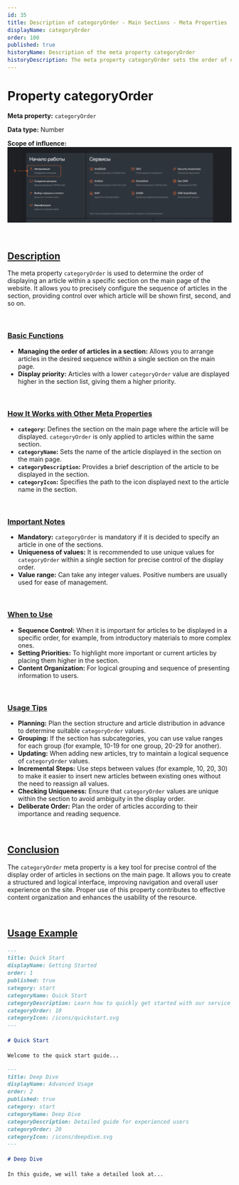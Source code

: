```yaml
---
id: 35
title: Description of categoryOrder - Main Sections - Meta Properties
displayName: categoryOrder
order: 100
published: true
historyName: Description of the meta property categoryOrder
historyDescription: The meta property categoryOrder sets the order of displaying articles within a section on the main page for easy navigation.
---
```


# Property categoryOrder

**Meta property:** `categoryOrder`

**Data type:** Number

**Scope of influence:**
![Property influence](https://raw.githubusercontent.com/SolarSpaceTech/product-documentation-content/refs/heads/main/ru/documentation/markdown/images/category-order.png)

<br/>

## [Description](description)

The meta property `categoryOrder` is used to determine the order of displaying an article within a specific section on the main page of the website.
It allows you to precisely configure the sequence of articles in the section, providing control over which article will be shown first, second, and so on.

<br/>

### [Basic Functions](basic-functions)

- **Managing the order of articles in a section:** Allows you to arrange articles in the desired sequence within a single section on the main page.
- **Display priority:** Articles with a lower `categoryOrder` value are displayed higher in the section list, giving them a higher priority.

<br/>

### [How It Works with Other Meta Properties](with-other-properties)

- **`category`:** Defines the section on the main page where the article will be displayed. `categoryOrder` is only applied to articles within the same section.
- **`categoryName`:** Sets the name of the article displayed in the section on the main page.
- **`categoryDescription`:** Provides a brief description of the article to be displayed in the section.
- **`categoryIcon`:** Specifies the path to the icon displayed next to the article name in the section.

<br/>

### [Important Notes](notes)

- **Mandatory:** `categoryOrder` is mandatory if it is decided to specify an article in one of the sections.
- **Uniqueness of values:** It is recommended to use unique values for `categoryOrder` within a single section for precise control of the display order.
- **Value range:** Can take any integer values. Positive numbers are usually used for ease of management.


<br/>

### [When to Use](when-to-use)

- **Sequence Control:** When it is important for articles to be displayed in a specific order, for example, from introductory materials to more complex ones.
- **Setting Priorities:** To highlight more important or current articles by placing them higher in the section.
- **Content Organization:** For logical grouping and sequence of presenting information to users.

<br/>

### [Usage Tips](advice)

- **Planning:** Plan the section structure and article distribution in advance to determine suitable `categoryOrder` values.
- **Grouping:** If the section has subcategories, you can use value ranges for each group (for example, 10-19 for one group, 20-29 for another).
- **Updating:** When adding new articles, try to maintain a logical sequence of `categoryOrder` values.
- **Incremental Steps:** Use steps between values (for example, 10, 20, 30) to make it easier to insert new articles between existing ones without the need to reassign all values.
- **Checking Uniqueness:** Ensure that `categoryOrder` values are unique within the section to avoid ambiguity in the display order.
- **Deliberate Order:** Plan the order of articles according to their importance and reading sequence.

<br/>

## [Conclusion](conclusion)

The `categoryOrder` meta property is a key tool for precise control of the display order of articles in sections on the main page.
It allows you to create a structured and logical interface, improving navigation and overall user experience on the site. Proper use
of this property contributes to effective content organization and enhances the usability of the resource.

<br/>

## [Usage Example](examples)

```md
---
title: Quick Start
displayName: Getting Started
order: 1
published: true
category: start
categoryName: Quick Start
categoryDescription: Learn how to quickly get started with our service
categoryOrder: 10
categoryIcon: /icons/quickstart.svg
---

# Quick Start

Welcome to the quick start guide...
```

```md
---
title: Deep Dive
displayName: Advanced Usage
order: 2
published: true
category: start
categoryName: Deep Dive
categoryDescription: Detailed guide for experienced users
categoryOrder: 20
categoryIcon: /icons/deepdive.svg
---

# Deep Dive

In this guide, we will take a detailed look at...
```
